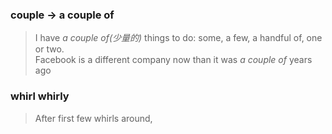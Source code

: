 ### couple -> a couple of  ###
>  I have *a couple of(少量的)* things to do: some, a few, a handful of, one or two.   
> Facebook is a different company now than it was *a couple of* years ago     

### whirl whirly ###
> After first few whirls around,      